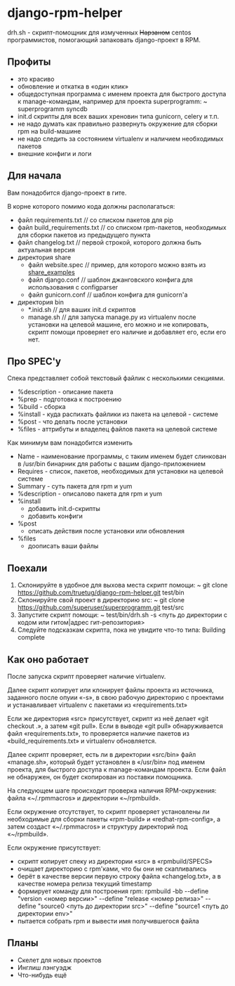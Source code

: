 django-rpm-helper
=================

drh.sh - скрипт-помощник для измученных ~~Нарзаном~~ centos программистов, помогающий запаковать django-проект в RPM.

Профиты
-------

- это красиво
- обновление и откатка в «один клик»
- общедоступная программа с именем проекта для быстрого доступа к manage-командам, например для проекта superprogramm: ~ superprogramm syncdb
- init.d скрипты для всех ваших хреновин типа gunicorn, celery и т.п.
- не надо думать как правильно развернуть окружение для сборки rpm на build-машине
- не надо следить за состоянием virtualenv и наличием необходимых пакетов
- внешние конфиги и логи

Для начала
----------

Вам понадобится django-проект в гите.

В корне которого помимо кода должны располагаться:

- файл requirements.txt // со списком пакетов для pip
- файл build_requirements.txt // со списком rpm-пакетов, необходимых для сборки пакетов из предыдущего пункта
- файл changelog.txt // первой строкой, которого должна быть актуальная версия
- директория share
	- файл website.spec // пример, для которого можно взять из [share_examples](https://github.com/truetug/django-rpm-helper/blob/master/share_examples/superprogramm.spec)
	- файл django.conf // шаблон джанговского конфига для использования с configparser
	- файл gunicorn.conf // шаблон конфига для gunicorn'а
- директория bin
	- *.inid.sh // для ваших init.d скриптов
	- manage.sh // для запуска manage.py из virtualenv после установки на целевой машине, его можно и не копировать, скрипт помощи проверяет его наличие и добавляет его, если его нет.
	
Про SPEC'у
----------

Спека представляет собой текстовый файлик с несколькими секциями.

- %description - описание пакета
- %prep - подготовка к построению
- %build - сборка
- %install - куда распихать файлики из пакета на целевой - системе
- %post - что делать после установки
- %files - аттрибуты и владелец файлов пакета на целевой системе

Как минимум вам понадобится изменить

- Name - наименование программы, с таким именем будет слинкован в /usr/bin бинарник для работы с вашим django-приложением
- Requires - список, пакетов, необходимых для установки на целевой системе
- Summary - суть пакета для rpm и yum
- %description - описалово пакета для rpm и yum
- %install
	- добавить init.d-скрипты
	- добавить конфиги
- %post
	- описать действия после установки или обновления
- %files
	- доописать ваши файлы
	
Поехали
-------

1. Склонируйте в удобное для выхова места скрипт помощи: ~ git clone https://github.com/truetug/django-rpm-helper.git test/bin
1. Склонируйте свой проект в директорию src: ~ git clone https://github.com/superuser/superprogramm.git test/src
1. Запустите скрипт помощи: ~ test/bin/drh.sh -s <путь до директории с кодом или гитом|адрес гит-репозитория>
1. Следуйте подсказкам скрипта, пока не увидите что-то типа: Building complete

Как оно работает
----------------

После запуска скрипт проверяет наличие virtualenv.

Далее скрипт копирует или клонирует файлы проекта из источника, заданного после опуии «-s», в свою рабочую директорию с проектами и устанавливает virtualenv с пакетами из «requirements.txt»

Если же директория «src» присутствует, скрипт из неё делает «git checkout .», а затем «git pull». Если в выводе «git pull» обнаруживается файл «requirements.txt», то проверяется наличие пакетов из «build_requirements.txt» и virtualenv обновляется.

Далее скрипт проверяет, есть ли в директории «src/bin» файл «manage.sh», который будет установлен в «/usr/bin» под именем проекта, для быстрого доступа к manage-командам проекта. Если файл не обнаружен, он будет скопирован из поставки помощника.

На следующем шаге происходит проверка наличия RPM-окружения: файла «~/.rpmmacros» и директории «~/rpmbuild». 

Если окружение отсутствует, то скрипт проверяет установлены ли необходимые для сборки пакеты «rpm-build» и «redhat-rpm-config», а затем создаст «~/.rpmmacros» и структуру директорий под «~/rpmbuild».

Если окружение присутствует:

- скрипт копирует спеку из директории «src» в «rpmbuild/SPECS»
- очищает директорию с rpm'ками, что бы они не скапливались
- берёт в качестве версии первую строку файла «changelog.txt», а в качестве номера релиза текущий timestamp
- формирует команду для построения rpm: rpmbuild -bb --define "version <номер версии>" --define "release <номер релиза>" --define "source0 <путь до директории src>" --define "source1 <путь до директории env>"
- пытается собрать rpm и вывести имя получившегося файла

Планы
-----

- Скелет для новых проектов
- Инглиш лэнгуэдж
- Что-нибудь ещё